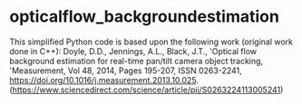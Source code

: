 # opticalflow_backgroundestimation
This simplified Python code is based upon the following work (original work done in C++): Doyle, D.D., Jennings, A.L., Black, J.T., 'Optical flow background estimation for real-time  pan/tilt camera object tracking, 'Measurement, Vol 48, 2014, Pages 195-207, ISSN 0263-2241, https://doi.org/10.1016/j.measurement.2013.10.025. (https://www.sciencedirect.com/science/article/pii/S0263224113005241)
